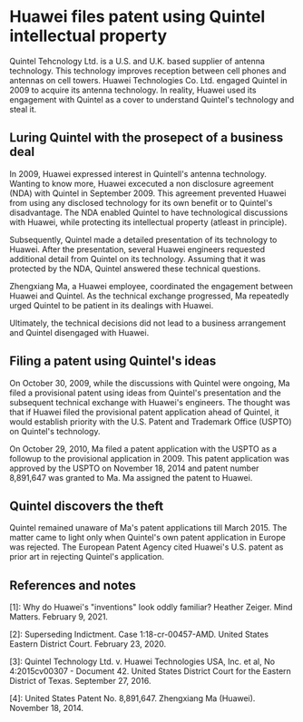 # Huawei files patent using Quintel intellectual property
Quintel Tehcnology Ltd. is a U.S. and U.K. based supplier of antenna technology.
This technology improves reception between cell phones and antennas on cell towers.
Huawei Technologies Co. Ltd. engaged Quintel in 2009 to acquire its antenna technology.
In reality, Huawei used its engagement with Quintel as a cover to understand Quintel's technology and steal it.

## Luring Quintel with the prosepect of a business deal
In 2009, Huawei expressed interest in Quintell's antenna technology.
Wanting to know more, Huawei excecuted a non disclosure agreement (NDA) with Quintel in September 2009.
This agreement prevented Huawei from using any disclosed technology for its own benefit or to Quintel's disadvantage.
The NDA enabled Quintel to have technological discussions with Huawei, while protecting its intellectual property (atleast in principle).

Subsequently, Quintel made a detailed presentation of its technology to Huawei.
After the presentation, several Huawei engineers requested additional detail from Quintel on its technology.
Assuming that it was protected by the NDA, Quintel answered these technical questions.

Zhengxiang Ma, a Huawei employee, coordinated the engagement between Huawei and Quintel.
As the technical exchange progressed, Ma repeatedly urged Quintel to be patient in its dealings with Huawei.

Ultimately, the technical decisions did not lead to a business arrangement and Quintel disengaged with Huawei.

## Filing a patent using Quintel's ideas
On October 30, 2009, while the discussions with Quintel were ongoing, Ma filed a provisional patent using ideas from Quintel's presentation and the subsequent technical exchange with Huawei's engineers.
The thought was that if Huawei filed the provisional patent application ahead of Quintel, it would establish priority with the U.S. Patent and Trademark Office (USPTO) on Quintel's technology.

On October 29, 2010, Ma filed a patent application with the USPTO as a followup to the provisional application in 2009.
This patent application was approved by the USPTO on November 18, 2014 and patent number 8,891,647 was granted to Ma.
Ma assigned the patent to Huawei.

## Quintel discovers the theft
Quintel remained unaware of Ma's patent applications till March 2015.
The matter came to light only when Quintel's own patent application in Europe was rejected.
The European Patent Agency cited Huawei's U.S. patent as prior art in rejecting Quintel's application.

## References and notes
\[1\]: Why do Huawei's "inventions" look oddly familiar? Heather Zeiger. Mind Matters. February 9, 2021.

\[2\]: Superseding Indictment. Case 1:18-cr-00457-AMD. United States Eastern District Court. February 23, 2020.

\[3\]: Quintel Technology Ltd. v. Huawei Technologies USA, Inc. et al, No 4:2015cv00307 - Document 42. United States District Court for the Eastern District of Texas. September 27, 2016.

\[4\]: United States Patent No. 8,891,647. Zhengxiang Ma (Huawei). November 18, 2014.
